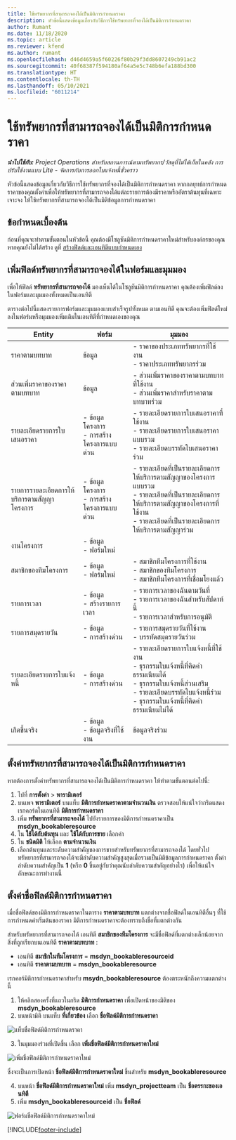 ```yaml
---
title: ใช้ทรัพยากรที่สามารถจองได้เป็นมิติการกำหนดราคา
description: หัวข้อนี้แสดงข้อมูลเกี่ยวกับวิธีการใช้ทรัพยากรที่จองได้เป็นมิติการกำหนดราคา
author: Rumant
ms.date: 11/18/2020
ms.topic: article
ms.reviewer: kfend
ms.author: rumant
ms.openlocfilehash: d46d4659a5f60226f80b29f3dd8607249cb91ac2
ms.sourcegitcommit: 40f68387f594180af64a5e5c748b6efa188bd300
ms.translationtype: HT
ms.contentlocale: th-TH
ms.lasthandoff: 05/10/2021
ms.locfileid: "6011214"
---
```

# <a name="use-a-bookable-resource-as-a-pricing-dimension"></a>ใช้ทรัพยากรที่สามารถจองได้เป็นมิติการกำหนดราคา

 _**นำไปใช้กับ:** Project Operations สำหรับสถานการณ์ตามทรัพยากร/วัสดุที่ไม่ได้เก็บในคลัง การปรับใช้งานแบบ Lite - จัดการกับการออกใบแจ้งหนี้ชั่วคราว_ 

หัวข้อนี้แสดงข้อมูลเกี่ยวกับวิธีการใช้ทรัพยากรที่จองได้เป็นมิติการกำหนดราคา หากกลยุทธ์การกำหนดราคาของคุณตั้งค่าเพื่อให้ทรัพยากรที่สามารถจองได้แต่ละรายการต้องมีราคาหรืออัตราต้นทุนที่เฉพาะเจาะจง ให้ใช้ทรัพยากรที่สามารถจองได้เป็นมิติข้อมูลการกำหนดราคา

## <a name="prerequisites"></a>ข้อกำหนดเบื้องต้น
ก่อนที่คุณจะทำตามขั้นตอนในหัวข้อนี้ คุณต้องมีโซลูชันมิติการกำหนดราคาใหม่สำหรับองค์กรของคุณ หากคุณยังไม่ได้สร้าง ดูที่ [สร้างฟิลด์และเอนทิตีแบบกำหนดเอง](../pricing-costing/create-custom-fields-entities-pricing-dimensions.md)

## <a name="add-the-bookable-resource-field-to-forms-and-views"></a>เพิ่มฟิลด์ทรัพยากรที่สามารถจองได้ในฟอร์มและมุมมอง
เพื่อให้ฟิลด์ **ทรัพยากรที่สามารถจองได้** มองเห็นได้ในโซลูชันมิติการกำหนดราคา คุณต้องเพิ่มฟิลด์ลงในฟอร์มและมุมมองทั้งหมดเป็นเอนทิตี

ตารางต่อไปนี้แสดงรายการฟอร์มและมุมมองแบบสำเร็จรูปทั้งหมด ตามเอนทิตี คุณจะต้องเพิ่มฟิลด์ใหม่ลงในฟอร์มหรือมุมมองเพิ่มเติมในเอนทิตีที่กำหนดเองของคุณ

|   Entity        | ฟอร์ม   |มุมมอง        |
| ------------------------------|---------------------------------|----------------------------------|
|  ราคาตามบทบาท| ข้อมูล | - ราคาของประเภททรัพยากรที่ใช้งาน<br> - ราคาประเภททรัพยากรร่วม |
|  ส่วนเพิ่มราคาของราคาตามบทบาท| ข้อมูล| - ส่วนเพิ่มราคาของราคาตามบทบาทที่ใช้งาน<br>- ส่วนเพิ่มราคาสำหรับราคาตามบทบาทร่วม |
|  รายละเอียดรายการใบเสนอราคา| - ข้อมูลโครงการ<br>- การสร้างโครงการแบบด่วน| - รายละเอียดรายการใบเสนอราคาที่ใช้งาน<br>- รายละเอียดรายการใบเสนอราคาแบบรวม<br>- รายละเอียดบรรทัดใบเสนอราคาร่วม |
|  รายการรายละเอียดการให้บริการตามสัญญาโครงการ| - ข้อมูลโครงการ<br>- การสร้างโครงการแบบด่วน| - รายละเอียดที่เป็นรายละเอียดการให้บริการตามสัญญาของโครงการแบบรวม<br>- รายละเอียดที่เป็นรายละเอียดการให้บริการตามสัญญาของโครงการที่ใช้งาน<br>- รายละเอียดที่เป็นรายละเอียดการให้บริการตามสัญญาร่วม |
|  งานโครงการ| - ข้อมูล<br>- ฟอร์มใหม่| &nbsp; |
|  สมาชิกของทีมโครงการ| - ข้อมูล<br>- ฟอร์มใหม่| - สมาชิกทีมโครงการที่ใช้งาน<br>- สมาชิกของทีมโครงการ<br>- สมาชิกทีมโครงการที่เชื่อมโยงแล้ว |
|  รายการเวลา| - ข้อมูล<br>- สร้างรายการเวลา| - รายการเวลาของฉันตามวันที่<br>- รายการเวลาของฉันสำหรับสัปดาห์นี้<br>- รายการเวลาสำหรับการอนุมัติ|
|  รายการสมุดรายวัน| - ข้อมูล<br>- การสร้างด่วน| - รายการสมุดรายวันที่ใช้งาน<br>- บรรทัดสมุดรายวันร่วม |
|  รายละเอียดรายการใบแจ้งหนี้| - ข้อมูล<br>- การสร้างด่วน| - รายละเอียดรายการใบแจ้งหนี้ที่ใช้งาน<br>- ธุรกรรมใบแจ้งหนี้ที่คิดค่าธรรมเนียมได้<br>- ธุรกรรมใบแจ้งหนี้ส่วนเสริม<br>- รายละเอียดบรรทัดใบแจ้งหนี้ร่วม <br>- ธุรกรรมใบแจ้งหนี้ที่คิดค่าธรรมเนียมไม่ได้|
|  เกิดขึ้นจริง| - ข้อมูล<br>- ข้อมูลจริงที่ใช้งาน| ข้อมูลจริงร่วม |

## <a name="set-up-a-bookable-resource-as-a-pricing-dimension"></a>ตั้งค่าทรัพยากรที่สามารถจองได้เป็นมิติการกำหนดราคา
หากต้องการตั้งค่าทรัพยากรที่สามารถจองได้เป็นมิติการกำหนดราคา ให้ทำตามขั้นตอนต่อไปนี้:

1. ไปที่ **การตั้งค่า** > **พารามิเตอร์** 
2. บนเพจ **พารามิเตอร์** บนแท็บ **มิติการกำหนดราคาตามจำนวนเงิน** ตรวจสอบให้แน่ใจว่ากริดแสดงเรกคอร์ดในเอนทิตี **มิติการกำหนดราคา** 
2. เพิ่ม **ทรัพยากรที่สามารถจองได้** ไปยังรายการของมิติการกำหนดราคาเป็น **msdyn_bookableresource** 
3. ใน **ใช้ได้กับต้นทุน** และ **ใช้ได้กับการขาย** เลือกค่า
4. ใน **ชนิดมิติ** ให้เลือก **ตามจำนวนเงิน** 
5. เลือกต้นทุนและระดับความสำคัญของการขายสำหรับทรัพยากรที่สามารถจองได้ โดยทั่วไป ทรัพยากรที่สามารถจองได้จะมีลำดับความสำคัญสูงสุดเมื่อรวมเป็นมิติข้อมูลการกำหนดราคา ตั้งค่าลำดับความสำคัญเป็น **1** (หรือ **0** ขึ้นอยู่กับว่าคุณนับลำดับความสำคัญอย่างไร) เพื่อให้แน่ใจลักษณะการทำงานนี้

## <a name="set-up-pricing-dimension-field-names"></a>ตั้งค่าชื่อฟิลด์มิติการกำหนดราคา

เมื่อชื่อฟิลด์ของมิติการกำหนดราคาในตาราง **ราคาตามบทบาท** แตกต่างจากชื่อฟิลด์ในเอนทิตีอื่นๆ ที่ใช้การกำหนดค่าเริ่มต้นของราคา มิติการกำหนดราคาจะต้องทราบถึงชื่อที่แตกต่างกัน  

สำหรับทรัพยากรที่สามารถจองได้ เอนทิตี **สมาชิกของทีมโครงการ** จะมีชื่อฟิลด์ที่แตกต่างเล็กน้อยจากสิ่งที่ถูกเรียกบนเอนทิตี **ราคาตามบทบาท** : 

 - เอนทิตี **สมาชิกในทีมโครงการ** = **msdyn_bookableresourceid**
 - เอนทิตี **ราคาตามบทบาท** = **msdyn_bookableresource**

เรกคอร์มิติการกำหนดราคาสำหรับ **msydn_bookableresource** ต้องตระหนักถึงความแตกต่างนี้

1. ให้คลิกสองครั้งที่แถวในกริด **มิติการกำหนดราคา** เพื่อเปิดหน้าของมิติของ **msdyn_bookableresource**
2. บนหน้ามิติ บนแท็บ **ที่เกี่ยวข้อง** เลือก **ชื่อฟิลด์มิติการกำหนดราคา**

  ![แท็บชื่อฟิลด์มิติการกำหนดราคา](media/PD-fieldname.png)

3. ในมุมมองร่วมที่เปิดขึ้น เลือก **เพิ่มชื่อฟิลด์มิติการกำหนดราคาใหม่**

  ![เพิ่มชื่อฟิลด์มิติการกำหนดราคาใหม่](media/Add-NewPD-fieldname.png)

  ซึ่งจะเป็นการเปิดหน้า **ชื่อฟิลด์มิติการกำหนดราคาใหม่** ขึ้นสำหรับ **msdyn_bookableresource** 

4. บนหน้า **ชื่อฟิลด์มิติการกำหนดราคาใหม่** เพิ่ม **msdyn_projectteam** เป็น **ชื่อตรรกะของเอนทิตี**
5. เพิ่ม **msdyn_bookableresourceid** เป็น **ชื่อฟิลด์**

 ![ฟอร์มชื่อฟิลด์มิติการกำหนดราคาใหม่](media/PD-fieldname-Added.png)


[!INCLUDE[footer-include](../includes/footer-banner.md)]